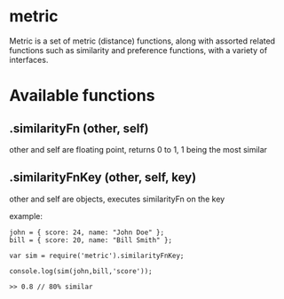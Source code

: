 metric
======

Metric is a set of metric (distance) functions, along with assorted related functions such as similarity and preference functions,
 with a variety of interfaces.

Available functions
===================

.similarityFn (other, self)
---------------------------

other and self are floating point, returns 0 to 1, 1 being the most similar

.similarityFnKey (other, self, key)
-----------------------------------

other and self are objects, executes similarityFn on the key

example:

	john = { score: 24, name: "John Doe" };
	bill = { score: 20, name: "Bill Smith" };

	var sim = require('metric').similarityFnKey;
	
	console.log(sim(john,bill,'score'));
	
	>> 0.8 // 80% similar

	
